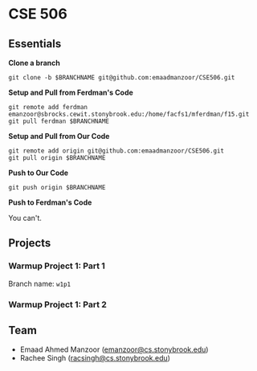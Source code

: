 # CSE 506

## Essentials

**Clone a branch**

`git clone -b $BRANCHNAME git@github.com:emaadmanzoor/CSE506.git`

**Setup and Pull from Ferdman's Code**

```
git remote add ferdman emanzoor@sbrocks.cewit.stonybrook.edu:/home/facfs1/mferdman/f15.git
git pull ferdman $BRANCHNAME
```

**Setup and Pull from Our Code**

```
git remote add origin git@github.com:emaadmanzoor/CSE506.git
git pull origin $BRANCHNAME
```

**Push to Our Code**

`git push origin $BRANCHNAME`

**Push to Ferdman's Code**

You can't.

## Projects

### Warmup Project 1: Part 1

Branch name: `w1p1`

### Warmup Project 1: Part 2

## Team

   * Emaad Ahmed Manzoor (emanzoor@cs.stonybrook.edu)
   * Rachee Singh (racsingh@cs.stonybrook.edu)
